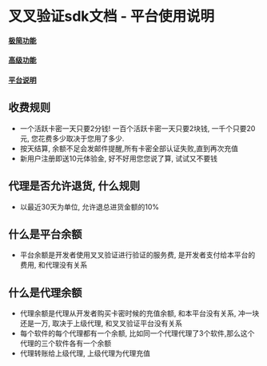 # 叉叉验证sdk文档 - 平台使用说明

#### [极简功能](https://github.com/xxyanzheng/sdk)
#### [高级功能](https://github.com/xxyanzheng/sdk/blob/master/advance.md)
#### [平台说明](#)


## 收费规则

* 一个活跃卡密一天只要2分钱! 一百个活跃卡密一天只要2块钱, 一千个只要20元, 您花费多少取决于您用了多少. 
* 按天结算, 余额不足会发邮件提醒,所有卡密全部认证失败,直到再次充值
* 新用户注册即送10元体验金, 好不好用您您说了算, 试试又不要钱

## 代理是否允许退货, 什么规则

* 以最近30天为单位, 允许退总进货金额的10%


## 什么是平台余额

* 平台余额是开发者使用叉叉验证进行验证的服务费, 是开发者支付给本平台的费用, 和代理没有关系


## 什么是代理余额
* 代理余额是代理从开发者购买卡密时候的充值余额, 和本平台没有关系, 冲一块还是一万, 取决于上级代理, 和叉叉验证平台没有关系
* 每个软件的每个代理都有一个余额, 比如同一个代理代理了3个软件,那么这个代理的三个软件各有一个余额
* 代理转账给上级代理, 上级代理为代理充值





